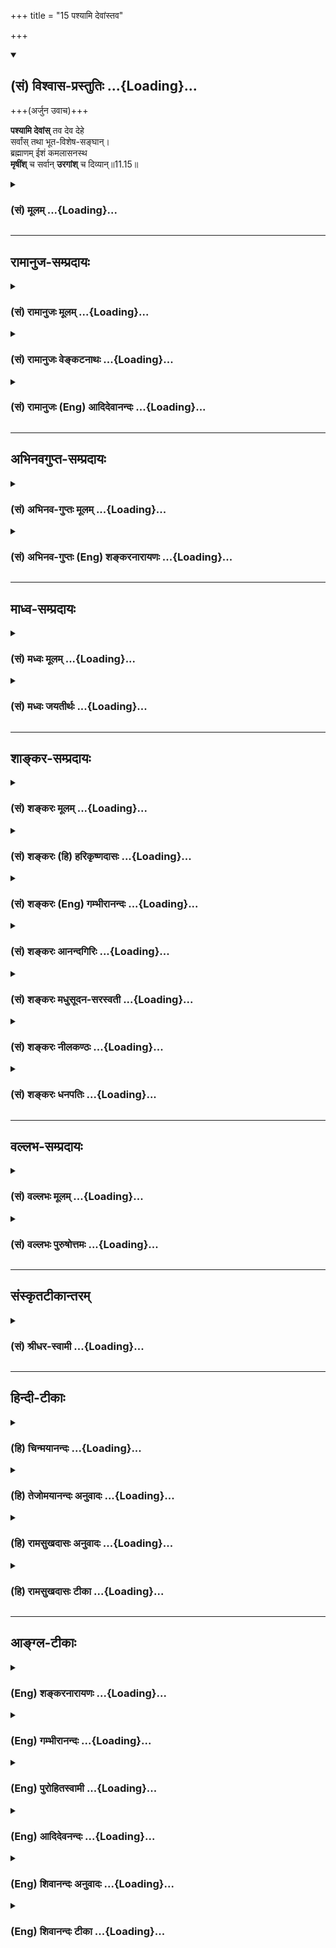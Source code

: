 +++
title = "15 पश्यामि देवांस्तव"

+++
<div class="js_include" newlevelforh1="2" title="(सं) विश्वास-प्रस्तुतिः" unfilled url="/mahAbhAratam/vyAsaH/shlokashaH/06-bhIShma-parva/03-bhagavad-gItA-parva/saMskRtam/vishvAsa-prastutiH/11_vishva-rUpa-darshana/15_pashyAmi_devAMsta.md">
<details open><summary><h2>(सं) विश्वास-प्रस्तुतिः ...{Loading}...</h2></summary>

+++(अर्जुन उवाच)+++

**पश्यामि देवांस्** तव देव देहे  
सर्वांस् तथा भूत-विशेष-सङ्घान्।  
ब्रह्माणम् ईशं कमलासनस्थ  
**मृषींश्** च सर्वान् **उरगांश्** च दिव्यान्॥11.15॥
</details>
</div>
<div class="js_include collapsed" newlevelforh1="3" title="(सं) मूलम्" unfilled url="/mahAbhAratam/vyAsaH/shlokashaH/06-bhIShma-parva/03-bhagavad-gItA-parva/saMskRtam/mUlam/11_vishva-rUpa-darshana/15_pashyAmi_devAMsta.md">
<details><summary><h3>(सं) मूलम् ...{Loading}...</h3></summary>

अर्जुन उवाच  
पश्यामि देवांस्तव देव देहे  
सर्वांस्तथा भूतविशेषसङ्घान्।  
ब्रह्माणमीशं कमलासनस्थ  
मृषींश्च सर्वानुरगांश्च दिव्यान्।।11.15।।
</details>
</div>


_________________
## रामानुज-सम्प्रदायः
<div class="js_include collapsed" newlevelforh1="3" title="(सं) रामानुजः मूलम्" unfilled url="/mahAbhAratam/vyAsaH/shlokashaH/06-bhIShma-parva/03-bhagavad-gItA-parva/saMskRtam/rAmAnujaH/mUlam/11_vishva-rUpa-darshana/15_pashyAmi_devAMsta.md">
<details><summary><h3>(सं) रामानुजः मूलम् ...{Loading}...</h3></summary>

।।11.15।। अर्जुन उवाच -- **देव तव देहे सर्वान् देवान् पश्यामि;** तथा
सर्वान् प्राणिविशेषाणां **संघान्;** तथा **ब्रह्माणं** चतुर्मुखम्
अण्डाधिपतिम्; तथा **ईशं कमलासनस्थं** कमलासने ब्रह्मणि स्थितम् ईशं तन्मते
अवस्थितं तथा देवर्षिप्रमुखान् **सर्वान् ऋषीन्; उरगान् च**
वासुकितक्षकादीन् **दीप्तान्।**

</details>
</div>
<div class="js_include collapsed" newlevelforh1="3" title="(सं) रामानुजः वेङ्कटनाथः" unfilled url="/mahAbhAratam/vyAsaH/shlokashaH/06-bhIShma-parva/03-bhagavad-gItA-parva/saMskRtam/rAmAnujaH/venkaTanAthaH/11_vishva-rUpa-darshana/15_pashyAmi_devAMsta.md">
<details><summary><h3>(सं) रामानुजः वेङ्कटनाथः ...{Loading}...</h3></summary>

  
  
।।11.15।। No commentary.  
  

</details>
</div>
<div class="js_include collapsed" newlevelforh1="3" title="(सं) रामानुजः (Eng) आदिदेवानन्दः" unfilled url="/mahAbhAratam/vyAsaH/shlokashaH/06-bhIShma-parva/03-bhagavad-gItA-parva/saMskRtam/rAmAnujaH/english/AdidevAnandaH/11_vishva-rUpa-darshana/15_pashyAmi_devAMsta.md">
<details><summary><h3>(सं) रामानुजः (Eng) आदिदेवानन्दः ...{Loading}...</h3></summary>

11.15 Arjuna said O Lord! I behold in Your body all gods and all classes of living beings as also Brahma, the four-faced ruler of the cosmic egg.
So too Siva (Isa) who is seated in the lotus-seated Brahma, meaning that Siva abides by the directions of Brahma. So also all the seers of whom the divine seers are the foremost; and lustrous snakes like Vasuki,
Taksaka etc.

</details>
</div>


_________________
## अभिनवगुप्त-सम्प्रदायः
<div class="js_include collapsed" newlevelforh1="3" title="(सं) अभिनव-गुप्तः मूलम्" unfilled url="/mahAbhAratam/vyAsaH/shlokashaH/06-bhIShma-parva/03-bhagavad-gItA-parva/saMskRtam/abhinava-guptaH/mUlam/11_vishva-rUpa-darshana/15_pashyAmi_devAMsta.md">
<details><summary><h3>(सं) अभिनव-गुप्तः मूलम् ...{Loading}...</h3></summary>

।।11.15।। No commentary.  
  

</details>
</div>
<div class="js_include collapsed" newlevelforh1="3" title="(सं) अभिनव-गुप्तः (Eng) शङ्करनारायणः" unfilled url="/mahAbhAratam/vyAsaH/shlokashaH/06-bhIShma-parva/03-bhagavad-gItA-parva/saMskRtam/abhinava-guptaH/english/shankaranArAyaNaH/11_vishva-rUpa-darshana/15_pashyAmi_devAMsta.md">
<details><summary><h3>(सं) अभिनव-गुप्तः (Eng) शङ्करनारायणः ...{Loading}...</h3></summary>

11.15 Sri Abhinavagupta did not comment upon this sloka.

</details>
</div>


_________________
## माध्व-सम्प्रदायः
<div class="js_include collapsed" newlevelforh1="3" title="(सं) मध्वः मूलम्" unfilled url="/mahAbhAratam/vyAsaH/shlokashaH/06-bhIShma-parva/03-bhagavad-gItA-parva/saMskRtam/madhvaH/mUlam/11_vishva-rUpa-darshana/15_pashyAmi_devAMsta.md">
<details><summary><h3>(सं) मध्वः मूलम् ...{Loading}...</h3></summary>

।।11.15।। Sri Madhvacharya did not comment on this sloka.

</details>
</div>
<div class="js_include collapsed" newlevelforh1="3" title="(सं) मध्वः जयतीर्थः" unfilled url="/mahAbhAratam/vyAsaH/shlokashaH/06-bhIShma-parva/03-bhagavad-gItA-parva/saMskRtam/madhvaH/jayatIrthaH/11_vishva-rUpa-darshana/15_pashyAmi_devAMsta.md">
<details><summary><h3>(सं) मध्वः जयतीर्थः ...{Loading}...</h3></summary>

।।11.15।। Sri Jayatirtha did not comment on this sloka.

</details>
</div>


_________________
## शाङ्कर-सम्प्रदायः
<div class="js_include collapsed" newlevelforh1="3" title="(सं) शङ्करः मूलम्" unfilled url="/mahAbhAratam/vyAsaH/shlokashaH/06-bhIShma-parva/03-bhagavad-gItA-parva/saMskRtam/shankaraH/mUlam/11_vishva-rUpa-darshana/15_pashyAmi_devAMsta.md">
<details><summary><h3>(सं) शङ्करः मूलम् ...{Loading}...</h3></summary>

।।11.15।। --,**पश्यामि** उपलभे हे **देव; तव देहे देवान् सर्वान्; तथा
भूतविशेषसंघान्** भूतविशेषाणां स्थावरजङ्गमानां नानासंस्थानविशेषाणां संघाः
भूतविशेषसंघाः तान्; किञ्च -- **ब्रह्माणं** चतुर्मुखम् **ईशम्** ईशितारं
प्रजानां **कमलासनस्थं** पृथिवीपद्ममध्ये मेरुकर्णिकासनस्थमित्यर्थः;
**ऋषींश्च** वसिष्ठादीन् **सर्वान्; उरगांश्च** वासुकिप्रभृतीन्
**दिव्यान्** दिवि भवान्।।

</details>
</div>
<div class="js_include collapsed" newlevelforh1="3" title="(सं) शङ्करः (हि) हरिकृष्णदासः" unfilled url="/mahAbhAratam/vyAsaH/shlokashaH/06-bhIShma-parva/03-bhagavad-gItA-parva/saMskRtam/shankaraH/hindI/harikRShNadAsaH/11_vishva-rUpa-darshana/15_pashyAmi_devAMsta.md">
<details><summary><h3>(सं) शङ्करः (हि) हरिकृष्णदासः ...{Loading}...</h3></summary>

।।11.15।। जो विश्वरूप आपने मुझे दिखलाया है उसे मैं किस प्रकार देख रहा हूँ
-- ऐसा अपना अनुभव प्रकट करता हुआ अर्जुन बोला --, हे देव मैं आपके शरीरमें
समस्त देवोंको तथा स्थावरजङ्गमरूप नाना प्रकारकी विभक्त आकृतिवाले समस्त
भूतविशेषोंके समूहोंको एवं कमलासनपर विराजमान अर्थात् पृथ्वीरूप कमलमें
सुमेरुरूप कर्णिकापर बैठे हुए प्रजाके शासनकर्ता चतुर्मुख ब्रह्माको;
वसिष्ठादि ऋषियोंको और वासुकि प्रभृति समस्त दिव्य अर्थात् देवलोकमें
होनेवाले सर्पोंको देख रहा हूँ।

</details>
</div>
<div class="js_include collapsed" newlevelforh1="3" title="(सं) शङ्करः (Eng) गम्भीरानन्दः" unfilled url="/mahAbhAratam/vyAsaH/shlokashaH/06-bhIShma-parva/03-bhagavad-gItA-parva/saMskRtam/shankaraH/english/gambhIrAnandaH/11_vishva-rUpa-darshana/15_pashyAmi_devAMsta.md">
<details><summary><h3>(सं) शङ्करः (Eng) गम्भीरानन्दः ...{Loading}...</h3></summary>

11.15 Deva, O God; pasyami, I see, perceive; tava dehe, in Your body;
sarvan, all; the devan, gods; tatha, as also; bhuta-visesa-sanghan,
hosts of (various) classes of beings, groups of moving and non-moving
living things having different shapes; and besides, brahmanam, Brahma,
with four faces; isam, the Ruler of creatures; kamalasana-stham, sitting
on a lotus seat, i.e. sitting on Mount Meru which forms the pericarp of
the lotus that is the earth; and sarvan, all; the divyan, heavenly;
rsin, sages-Vasistha and others; and (the heavenly) uragan,
serpents-Vasuki and others.

</details>
</div>
<div class="js_include collapsed" newlevelforh1="3" title="(सं) शङ्करः आनन्दगिरिः" unfilled url="/mahAbhAratam/vyAsaH/shlokashaH/06-bhIShma-parva/03-bhagavad-gItA-parva/saMskRtam/shankaraH/AnandagiriH/11_vishva-rUpa-darshana/15_pashyAmi_devAMsta.md">
<details><summary><h3>(सं) शङ्करः आनन्दगिरिः ...{Loading}...</h3></summary>

।।11.15।। कथं भगवन्तं प्रत्यर्जुनो भाषितवानिति पृच्छति -- **कथमिति।**
तत्प्रश्नमपेक्षितं पूरयन्नवतारयति -- **यत्त्वयेति।** भूतविशेषसङ्घेषु
देवानामन्तर्भावेऽपि पृथक्करणमुत्कर्षात्। ब्रह्मणः सर्वदेवतात्मत्वेऽपि
तेभ्यो भेदकथनं तदुत्पादकत्वादिति मत्वाह -- **किञ्चेति।** ऋषीणामुरगाणां च
किंचिद्वैषम्यात्पृथक्त्वम्। दिव्यानित्युभयेषां विशेषणम्।

</details>
</div>
<div class="js_include collapsed" newlevelforh1="3" title="(सं) शङ्करः मधुसूदन-सरस्वती" unfilled url="/mahAbhAratam/vyAsaH/shlokashaH/06-bhIShma-parva/03-bhagavad-gItA-parva/saMskRtam/shankaraH/madhusUdana-sarasvatI/11_vishva-rUpa-darshana/15_pashyAmi_devAMsta.md">
<details><summary><h3>(सं) शङ्करः मधुसूदन-सरस्वती ...{Loading}...</h3></summary>

।।11.15।। यद्भगवता दर्शितं विश्वरूपं तद्भगवद्दत्तेन दिव्येन चक्षुषा
सर्वलोकादृश्यमपि पश्याम्यहो मम भाग्यप्रकर्ष इति स्वानुभवमाविष्कुर्वन्
अर्जुन उवाच -- पश्यामीति। पश्यामि चाक्षुषज्ञानविषयीकरोमि। हे देव; तव
देहे विश्वरूपे देवान्वस्वादीन्सर्वान्। तथा भूतविशेषाणां स्थावराणां
जङ्गमानां च नानासंस्थानानां संघान्समूहान्। तथा ब्रह्माणं
चतुर्मुखमीशमीशितारं सर्वेषां कमलासनस्थं पृथिवीपद्ममध्ये
मेरुकर्णिकासनस्थं; भगवन्नाभिकमलासनस्थमिति वा। तथा ऋषींश्च
सर्वान्वसिष्ठादीन्ब्रह्मपुत्रान्। उरगांश्च
दिव्यानप्राकृतान्वासुकिप्रभृतीन्पश्यामीति सर्वत्रान्वयः।

</details>
</div>
<div class="js_include collapsed" newlevelforh1="3" title="(सं) शङ्करः नीलकण्ठः" unfilled url="/mahAbhAratam/vyAsaH/shlokashaH/06-bhIShma-parva/03-bhagavad-gItA-parva/saMskRtam/shankaraH/nIlakaNThaH/11_vishva-rUpa-darshana/15_pashyAmi_devAMsta.md">
<details><summary><h3>(सं) शङ्करः नीलकण्ठः ...{Loading}...</h3></summary>

।।11.15।। देवानादित्यादीन्। भूतविशेषाश्चतुर्विधा जरायुजादयस्तेषां
संघान्समूहान्। ब्रह्माणं चतुर्मुखम्। ईशमीशितारम्। कमलासनस्थमित्यनेन
दूरदर्शनमुक्तम्। उरगान्पातालस्थाननन्तादीन्। दिव्यान्कैलासादौ
स्थितान्वासुकिप्रमुखान्। एतेन व्यवहितदर्शनमुक्तम्।

</details>
</div>
<div class="js_include collapsed" newlevelforh1="3" title="(सं) शङ्करः धनपतिः" unfilled url="/mahAbhAratam/vyAsaH/shlokashaH/06-bhIShma-parva/03-bhagavad-gItA-parva/saMskRtam/shankaraH/dhanapatiH/11_vishva-rUpa-darshana/15_pashyAmi_devAMsta.md">
<details><summary><h3>(सं) शङ्करः धनपतिः ...{Loading}...</h3></summary>

।।11.15।। स्वानुभवमाविष्कुर्वन्नर्जुन उवाच। हे देव; तव देहे
देवानिन्द्रादीन्सर्वान्पश्यामि। तथा भूतविशेषाणां समूहान्पश्यामि। किंच
ब्रह्माणं प्रजानां नियन्तरां पद्मासनस्थं ऋषींश्च वसिष्ठादीन्
सर्वानुरगांश्च वासुकिप्रभृतीन् दिव्यान पश्यामीति सर्वत्र संबन्धनीयम्।
देवादीनां भूतविशेषान्तत्वेऽपि तेषामुत्कर्षात्पृथगुपादानम्। ब्रह्मणो
देवत्वेऽपि तज्जनकत्वात्पृथग्ग्रहणम्।

</details>
</div>


_________________
## वल्लभ-सम्प्रदायः
<div class="js_include collapsed" newlevelforh1="3" title="(सं) वल्लभः मूलम्" unfilled url="/mahAbhAratam/vyAsaH/shlokashaH/06-bhIShma-parva/03-bhagavad-gItA-parva/saMskRtam/vallabhaH/mUlam/11_vishva-rUpa-darshana/15_pashyAmi_devAMsta.md">
<details><summary><h3>(सं) वल्लभः मूलम् ...{Loading}...</h3></summary>

।।11.15।। तदेवाह पश्यामीति सप्तदशभिः षोडशकलारूपैः एकेन प्रार्थनं च। हे
देव श्रीकृष्णेन्दो तव देहे एतस्मिन्विश्वरूपे सर्वान्पश्यामि।
भूतविशेषसङ्घान् जरायुजादिभेदविशेषान्।

</details>
</div>
<div class="js_include collapsed" newlevelforh1="3" title="(सं) वल्लभः पुरुषोत्तमः" unfilled url="/mahAbhAratam/vyAsaH/shlokashaH/06-bhIShma-parva/03-bhagavad-gItA-parva/saMskRtam/vallabhaH/puruShottamaH/11_vishva-rUpa-darshana/15_pashyAmi_devAMsta.md">
<details><summary><h3>(सं) वल्लभः पुरुषोत्तमः ...{Loading}...</h3></summary>

  
  
।।11.15।। तद्वाक्यमेवाह -- पश्यामीति सप्तदशभिः। हे देव पूज्य तव देहे
उपचितस्वरूपे देवान् इन्द्रादीन् क्रीडामयान्; तथा क्रीडात्मकानेव सर्वान्
भूतविशेषाणां चतुर्विधानां सङ्घान् समूहान्। दिव्यान् क्रीडार्थप्रकटितान्;
ऋषीन् नारदादीन्; पुनस्तामसान् उरगान् शेषादीन्; तन्मूलभूतं कमलासनस्थं
नाभिपद्मस्थं; ब्रह्माणम्; ईशं महादेवम्; एवमेतान् सर्वान् पश्यामि।  
  

</details>
</div>


_________________
## संस्कृतटीकान्तरम्
<div class="js_include collapsed" newlevelforh1="3" title="(सं) श्रीधर-स्वामी" unfilled url="/mahAbhAratam/vyAsaH/shlokashaH/06-bhIShma-parva/03-bhagavad-gItA-parva/saMskRtam/shrIdhara-svAmI/11_vishva-rUpa-darshana/15_pashyAmi_devAMsta.md">
<details><summary><h3>(सं) श्रीधर-स्वामी ...{Loading}...</h3></summary>

।।11.15।। भाषणमेवाह **-- पश्यामीति सप्तदशभिः।** हे देव; तव देहे;
देवानादित्यादीन्पश्यामि। तथा सर्वान्भूतविशेषाणां जरायुजाण्डजादीनां
सङ्घांश्च; तथा दिव्यानृषीन्वसिष्ठादीन्; उरगांश्च तक्षकादीन्; तथा
देवानामीशं स्वामिनं ब्रह्माणं च। कथंभूतम्। कमलासनस्थं
पृथ्वीपद्मकर्णिकायां मेरौ स्थितम्; यद्वा त्वन्नाभिपद्मासनस्थम्।

</details>
</div>


_________________
## हिन्दी-टीकाः
<div class="js_include collapsed" newlevelforh1="3" title="(हि) चिन्मयानन्दः" unfilled url="/mahAbhAratam/vyAsaH/shlokashaH/06-bhIShma-parva/03-bhagavad-gItA-parva/hindI/chinmayAnandaH/11_vishva-rUpa-darshana/15_pashyAmi_devAMsta.md">
<details><summary><h3>(हि) चिन्मयानन्दः ...{Loading}...</h3></summary>

।।11.15।। जब अर्जुन भगवान् श्रीकृष्ण को देव (प्रकाशस्वरूप) शब्द से
सम्बोधित करता है; तब वह संजय की दी हुयी उपमा की ही पुष्टि करता है;
जिसमें कहा गया था कि सहस्र सूर्यों के प्रकाश के समान विराट् पुरुष का तेज
है। विश्वरूप में दृष्ट वस्तुओं को गिनाते हुये अर्जुन कहता है; मैं आपके
शरीर में समस्त देवताओं और अनेक भूतविशेषों के समुदायों को देख रहा हूँ। इन
सबका उल्लेख संजय भी पहले कर चुका है। दोनों के किये गये वर्णनों से ज्ञात
होता है कि उस विराट् रूप में न केवल लौकिक वस्तुयें; वरन् अलौकिक दिव्य
देवताओं को भी पहचाना जा सकता था। अर्जुन को उसमें ब्रह्मा; विष्णु महेश के
भी दर्शन होते हैं। और इन सबके साथ अनेक ऋषिगण भी हैं। अर्जुन अनेक दिव्य
सर्पों को भी देखता है। काव्य की यह एक शैली है कि प्राय श्रेष्ठ महान्
कविजन सर्वोत्कृष्ठ का वर्णन करते समय अचानक किसी विद्रूप व उपहासास्पद के
स्तर की वस्तुओं का वर्णन करने लगते हैं। इसका एकमात्र प्रयोजन यह होता है
कि पाठकों को कुछ चौंकाकर उनका ध्यान विषय वस्तु की ओर आकर्षित किया जाय।
इस विश्वरूप में ब्रह्माजी से लेकर सर्पों तक को प्रतिनिधित्व मिला है।
वेदान्त का सिद्धान्त है कि जो पिण्ड में है; वही ब्रह्माण्ड में है; अथवा
व्यष्टि ही समष्टि है। विश्व के महान् तत्त्वचिन्तकों ने इसी का वर्णन किया
और अनुभव भी किया है। परन्तु इसके पूर्व किसी ने भी इस दार्शनिक सिद्धान्त
का स्पष्ट एवं वस्तुनिष्ट प्रदर्शन नहीं किया था। इस कला के अग्रणी व्यासजी
थे और अब तक इस कठिन कार्य में उनका अनुकरण करने का साहस किसी को नहीं हुआ
है। अर्जुन; अब ऐसे रूप का वर्णन करता है जिसके विवरण से अत्यन्त साहसी
पुरुष को भी अपना साहस खोते हुए अनुभव होगा

</details>
</div>
<div class="js_include collapsed" newlevelforh1="3" title="(हि) तेजोमयानन्दः अनुवादः" unfilled url="/mahAbhAratam/vyAsaH/shlokashaH/06-bhIShma-parva/03-bhagavad-gItA-parva/hindI/tejomayAnandaH/anuvAdaH/11_vishva-rUpa-darshana/15_pashyAmi_devAMsta.md">
<details><summary><h3>(हि) तेजोमयानन्दः अनुवादः ...{Loading}...</h3></summary>

।।11.15।। अर्जुन ने कहा -- हे देव! मैं आपके शरीर में समस्त देवों को तथा
अनेक भूतविशेषों के समुदायों को और कमलासन पर स्थित सृष्टि के स्वामी
ब्रह्माजी को, ऋषियों को और दिव्य सर्पों को देख रहा हूँ।।

</details>
</div>
<div class="js_include collapsed" newlevelforh1="3" title="(हि) रामसुखदासः अनुवादः" unfilled url="/mahAbhAratam/vyAsaH/shlokashaH/06-bhIShma-parva/03-bhagavad-gItA-parva/hindI/rAmasukhadAsaH/anuvAdaH/11_vishva-rUpa-darshana/15_pashyAmi_devAMsta.md">
<details><summary><h3>(हि) रामसुखदासः अनुवादः ...{Loading}...</h3></summary>

।।11.15।। अर्जुन बोले -- हे देव ! मैं आपके शरीरमें सम्पूर्ण देवताओंको,
प्राणियोंके विशेष-विशेष समुदायोंको कमलासनपर बैठे हुए ब्रह्माजीको,
शङ्करजीको, सम्पूर्ण ऋषियोंको और सम्पूर्ण दिव्य सर्पोंको देख रहा हूँ।

</details>
</div>
<div class="js_include collapsed" newlevelforh1="3" title="(हि) रामसुखदासः टीका" unfilled url="/mahAbhAratam/vyAsaH/shlokashaH/06-bhIShma-parva/03-bhagavad-gItA-parva/hindI/rAmasukhadAsaH/TIkA/11_vishva-rUpa-darshana/15_pashyAmi_devAMsta.md">
<details><summary><h3>(हि) रामसुखदासः टीका ...{Loading}...</h3></summary>

।।11.15।।***व्याख्या--*पश्यामि देवांस्तव देव देहे सर्वांस्तथा
भूतविशेषसङ्घान्--**अर्जुनकी भगवत्प्रदत्त दिव्य दृष्टि इतनी विलक्षण है कि
उनको देवलोक भी अपने सामने दीख रहे हैं। इतना ही नहीं, उनको सब-की-सब
त्रिलोकी दिख रही है। केवल त्रिलोकी ही नहीं, प्रत्युत त्रिलोकीके उत्पादक
(ब्रह्मा), पालक (विष्णु) और संहारक (महेश) भी प्रत्यक्ष दीख रहे हैं। अतः
अर्जुन वर्णन करते हैं कि मैं सम्पूर्ण देवोंको, प्राणियोंके समुदायोंको और
ब्रह्मा तथा शङ्करको देख रहा हूँ।

</details>
</div>


_________________
## आङ्ग्ल-टीकाः
<div class="js_include collapsed" newlevelforh1="3" title="(Eng) शङ्करनारायणः" unfilled url="/mahAbhAratam/vyAsaH/shlokashaH/06-bhIShma-parva/03-bhagavad-gItA-parva/english/shankaranArAyaNaH/11_vishva-rUpa-darshana/15_pashyAmi_devAMsta.md">
<details><summary><h3>(Eng) शङ्करनारायणः ...{Loading}...</h3></summary>

11.15. Arjuna said O God ! In Your body I behold all gods and also hosts of different kinds of beings-the Lord Brahma seated on the lotus-seat;
and all the seers and all the glowing serpents.

</details>
</div>
<div class="js_include collapsed" newlevelforh1="3" title="(Eng) गम्भीरानन्दः" unfilled url="/mahAbhAratam/vyAsaH/shlokashaH/06-bhIShma-parva/03-bhagavad-gItA-parva/english/gambhIrAnandaH/11_vishva-rUpa-darshana/15_pashyAmi_devAMsta.md">
<details><summary><h3>(Eng) गम्भीरानन्दः ...{Loading}...</h3></summary>

11.15 Arjuna said O God, I see in Your body all the gods as also hosts of (various) classes of beings; Brahma the ruler, sitting on a lotus seat, and all the heavely sages and serpents.

</details>
</div>
<div class="js_include collapsed" newlevelforh1="3" title="(Eng) पुरोहितस्वामी" unfilled url="/mahAbhAratam/vyAsaH/shlokashaH/06-bhIShma-parva/03-bhagavad-gItA-parva/english/purohitasvAmI/11_vishva-rUpa-darshana/15_pashyAmi_devAMsta.md">
<details><summary><h3>(Eng) पुरोहितस्वामी ...{Loading}...</h3></summary>

11.15 Arjuna said: O almighty God! I see in Thee the powers of Nature,
the various creatures of the world, the Progenitor on his lotus throne,
the Sages and the shining angels.

</details>
</div>
<div class="js_include collapsed" newlevelforh1="3" title="(Eng) आदिदेवनन्दः" unfilled url="/mahAbhAratam/vyAsaH/shlokashaH/06-bhIShma-parva/03-bhagavad-gItA-parva/english/AdidevanandaH/11_vishva-rUpa-darshana/15_pashyAmi_devAMsta.md">
<details><summary><h3>(Eng) आदिदेवनन्दः ...{Loading}...</h3></summary>

11.15 Arjuna said I behold, O Lord, in Your body all the gods and all the diverse hosts of beings. Brahma, Siva (Isa) who is in Brahma, the seers and the lustrous snakes.

</details>
</div>
<div class="js_include collapsed" newlevelforh1="3" title="(Eng) शिवानन्दः अनुवादः" unfilled url="/mahAbhAratam/vyAsaH/shlokashaH/06-bhIShma-parva/03-bhagavad-gItA-parva/english/shivAnandaH/anuvAdaH/11_vishva-rUpa-darshana/15_pashyAmi_devAMsta.md">
<details><summary><h3>(Eng) शिवानन्दः अनुवादः ...{Loading}...</h3></summary>

11.15 Arjuna said I see all the gods, O God, in Thy body, and (also)
hosts of various classes of beings, Brahma, the Lord, seated on the lotus, all the sages and the celestial serpents.

</details>
</div>
<div class="js_include collapsed" newlevelforh1="3" title="(Eng) शिवानन्दः टीका" unfilled url="/mahAbhAratam/vyAsaH/shlokashaH/06-bhIShma-parva/03-bhagavad-gItA-parva/english/shivAnandaH/TIkA/11_vishva-rUpa-darshana/15_pashyAmi_devAMsta.md">
<details><summary><h3>(Eng) शिवानन्दः टीका ...{Loading}...</h3></summary>

11.15 पश्यामि (I) see; देवान् the gods; तव Thy; देव O God; देहे in the body; सर्वान् all; तथा also; भूतविशेषसङ्घान् hosts of various classes of beings; ब्रह्माणम् Brahma; ईशम् the Lord; कमलासनस्थम् seated on the lotus; ऋषीन् sages; च and; सर्वान् all; उरगान् serpents; च and; दिव्यान्
divine.Commentary Arjuna describes his own experience of the Cosmic Form in this and the following verses; 15 to 31.Bhutaviseshasanghan Hosts of various classes of beings; both animate and inanimate. These numerous entities are in Thy Cosmic Form; like hairs on the human body.Brahma;
the fourfaced; the Lord of all creatures; is seated in the centre of the earthlotus on the Meru which forms the thalamus as it were of the earthlotus.Sages; such as Vasishtha. Serpents; such as Vasuki.Moreover
--

</details>
</div>
